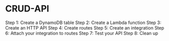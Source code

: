 # CRUD-API
Step 1: Create a DynamoDB table
Step 2: Create a Lambda function
Step 3: Create an HTTP API
Step 4: Create routes
Step 5: Create an integration
Step 6: Attach your integration to routes
Step 7: Test your API
Step 8: Clean up
